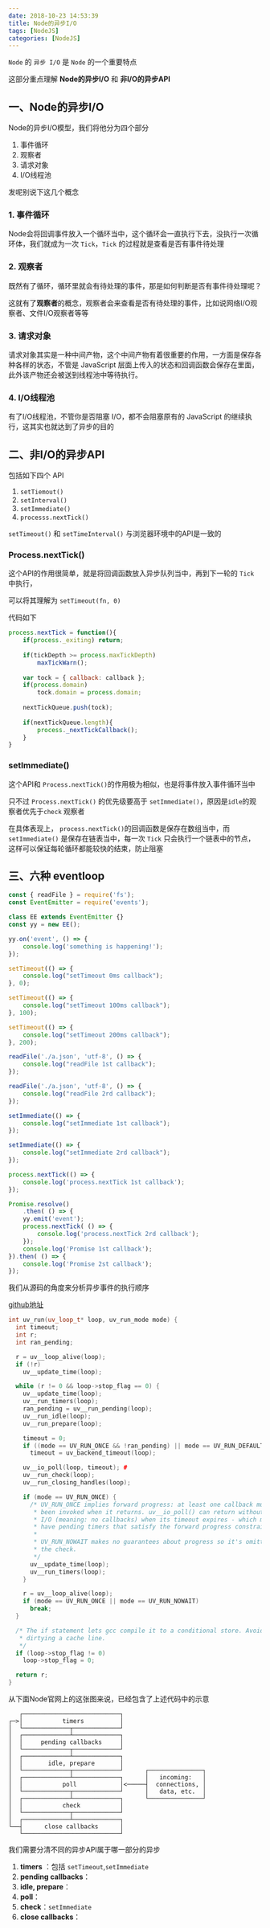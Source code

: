 ```yaml
---
date: 2018-10-23 14:53:39
title: Node的异步I/O
tags: [NodeJS]
categories: [NodeJS]
---
```


`Node` 的 `异步 I/O` 是 `Node` 的一个重要特点

这部分重点理解 **Node的异步I/O** 和 **非I/O的异步API**

## 一、Node的异步I/O

Node的异步I/O模型，我们将他分为四个部分

1. 事件循环
2. 观察者
3. 请求对象
4. I/O线程池

发呢别说下这几个概念

### 1. 事件循环

Node会将回调事件放入一个循环当中，这个循环会一直执行下去，没执行一次循环体，我们就成为一次 `Tick`，`Tick` 的过程就是查看是否有事件待处理

### 2. 观察者

既然有了循环，循环里就会有待处理的事件，那是如何判断是否有事件待处理呢？

这就有了**观察者**的概念，观察者会来查看是否有待处理的事件，比如说网络I/O观察者、文件I/O观察者等等

### 3. 请求对象

请求对象其实是一种中间产物，这个中间产物有着很重要的作用，一方面是保存各种各样的状态，不管是 JavaScript 层面上传入的状态和回调函数会保存在里面，此外该产物还会被送到线程池中等待执行。

### 4. I/O线程池

有了I/O线程池，不管你是否阻塞 I/O，都不会阻塞原有的 JavaScript 的继续执行，这其实也就达到了异步的目的



## 二、非I/O的异步API

包括如下四个 API

1. `setTiemout()`
2. `setInterval()`
3. `setImmediate()`
4. `processs.nextTick()`

`setTimeout()` 和 `setTimeInterval()` 与浏览器环境中的API是一致的

### Process.nextTick()

这个API的作用很简单，就是将回调函数放入异步队列当中，再到下一轮的 `Tick` 中执行，

可以将其理解为 `setTimeout(fn, 0)`

代码如下

``` javascript
process.nextTick = function(){
    if(process._exiting) return;
    
    if(tickDepth >= process.maxTickDepth)
        maxTickWarn();
    
    var tock = { callback: callback };
    if(process.domain)
        tock.domain = process.domain;
    
    nextTickQueue.push(tock);
    
    if(nextTickQueue.length){
        process._nextTickCallback();
    }
}
```

### setImmediate()

这个API和 `Process.nextTick()`的作用极为相似，也是将事件放入事件循环当中

只不过 `Process.nextTick()` 的优先级要高于 `setImmediate()`，原因是`idle`的观察者优先于`check` 观察者

在具体表现上， `process.nextTick()`的回调函数是保存在数组当中，而 `setImmediate()` 是保存在链表当中，每一次 `Tick` 只会执行一个链表中的节点，这样可以保证每轮循环都能较快的结束，防止阻塞

## 三、六种 eventloop

``` javascript
const { readFile } = require('fs');
const EventEmitter = require('events');

class EE extends EventEmitter {}
const yy = new EE();

yy.on('event', () => {
    console.log('something is happening!');
});

setTimeout(() => {
    console.log("setTimeout 0ms callback");
}, 0);

setTimeout(() => {
    console.log("setTimeout 100ms callback");
}, 100);

setTimeout(() => {
    console.log("setTimeout 200ms callback");
}, 200);

readFile('./a.json', 'utf-8', () => {
    console.log("readFile 1st callback");
});

readFile('./a.json', 'utf-8', () => {
    console.log("readFile 2rd callback");
});

setImmediate(() => {
    console.log("setImmediate 1st callback");
});

setImmediate(() => {
    console.log("setImmediate 2rd callback");
});

process.nextTick(() => {
    console.log('process.nextTick 1st callback');
});

Promise.resolve()
    .then( () => {
    yy.emit('event');
    process.nextTick( () => {
        console.log('process.nextTick 2rd callback');
    });
    console.log('Promise 1st callback');
}).then( () => {
    console.log('Promise 2st callback');
});

```

我们从源码的角度来分析异步事件的执行顺序

[github地址](https://github.com/libuv/libuv/blob/v1.x/src/unix/core.c)

``` C++
int uv_run(uv_loop_t* loop, uv_run_mode mode) {
  int timeout;
  int r;
  int ran_pending;

  r = uv__loop_alive(loop);
  if (!r)
    uv__update_time(loop);

  while (r != 0 && loop->stop_flag == 0) {
    uv__update_time(loop);
    uv__run_timers(loop);  
    ran_pending = uv__run_pending(loop);
    uv__run_idle(loop);  
    uv__run_prepare(loop); 

    timeout = 0;
    if ((mode == UV_RUN_ONCE && !ran_pending) || mode == UV_RUN_DEFAULT)
      timeout = uv_backend_timeout(loop);

    uv__io_poll(loop, timeout); #
    uv__run_check(loop); 
    uv__run_closing_handles(loop); 

    if (mode == UV_RUN_ONCE) {
      /* UV_RUN_ONCE implies forward progress: at least one callback must have
       * been invoked when it returns. uv__io_poll() can return without doing
       * I/O (meaning: no callbacks) when its timeout expires - which means we
       * have pending timers that satisfy the forward progress constraint.
       *
       * UV_RUN_NOWAIT makes no guarantees about progress so it's omitted from
       * the check.
       */
      uv__update_time(loop);
      uv__run_timers(loop);
    }

    r = uv__loop_alive(loop);
    if (mode == UV_RUN_ONCE || mode == UV_RUN_NOWAIT)
      break;
  }

  /* The if statement lets gcc compile it to a conditional store. Avoids
   * dirtying a cache line.
   */
  if (loop->stop_flag != 0)
    loop->stop_flag = 0;

  return r;
}
```

从下面Node官网上的这张图来说，已经包含了上述代码中的示意

```
   ┌───────────────────────────┐
┌─>│           timers          │
│  └─────────────┬─────────────┘
│  ┌─────────────┴─────────────┐
│  │     pending callbacks     │
│  └─────────────┬─────────────┘
│  ┌─────────────┴─────────────┐
│  │       idle, prepare       │
│  └─────────────┬─────────────┘      ┌───────────────┐
│  ┌─────────────┴─────────────┐      │   incoming:   │
│  │           poll            │<─────┤  connections, │
│  └─────────────┬─────────────┘      │   data, etc.  │
│  ┌─────────────┴─────────────┐      └───────────────┘
│  │           check           │
│  └─────────────┬─────────────┘
│  ┌─────────────┴─────────────┐
└──┤      close callbacks      │
   └───────────────────────────┘
```

我们需要分清不同的异步API属于哪一部分的异步

1. **timers** ：包括 `setTimeout`,`setImmediate`
2. **pending callbacks**：
3. **idle, prepare**：
4. **poll**：
5. **check**：`setImmediate`
6. **close callbacks**：